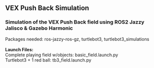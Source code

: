 ## VEX Push Back Simulation

<h3>Simulation of the VEX Push Back field using ROS2 Jazzy Jalisco & Gazebo Harmonic </h3>
<p>
Packages needed: ros-jazzy-ros-gz, turtlebot3, turtlebot3_simulations
</br>
</br>
<b>Launch Files:</b> </br>
Complete playing field w/objects: basic_field.launch.py
</br>
Turtlebot3 + 1 red ball: tb3_field.launch.py 
</p>


